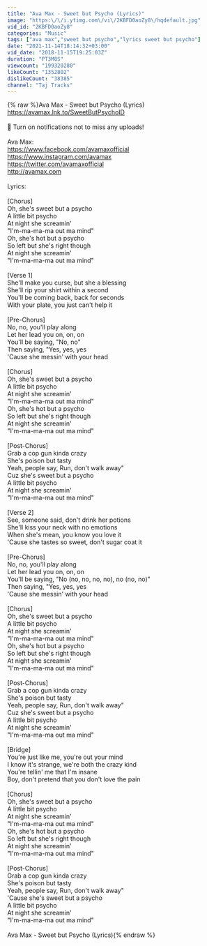 ```yaml
---
title: "Ava Max - Sweet but Psycho (Lyrics)"
image: "https:\/\/i.ytimg.com\/vi\/2KBFD0aoZy8\/hqdefault.jpg"
vid_id: "2KBFD0aoZy8"
categories: "Music"
tags: ["ava max","sweet but psycho","lyrics sweet but psycho"]
date: "2021-11-14T18:14:32+03:00"
vid_date: "2018-11-15T19:25:03Z"
duration: "PT3M8S"
viewcount: "199320280"
likeCount: "1352802"
dislikeCount: "38385"
channel: "Taj Tracks"
---
```

{% raw %}Ava Max - Sweet but Psycho (Lyrics)<br /><a rel="nofollow" target="blank" href="https://avamax.lnk.to/SweetButPsychoID">https://avamax.lnk.to/SweetButPsychoID</a><br /><br />🔔 Turn on notifications not to miss any uploads!<br /><br />Ava Max:<br /><a rel="nofollow" target="blank" href="https://www.facebook.com/avamaxofficial">https://www.facebook.com/avamaxofficial</a><br /><a rel="nofollow" target="blank" href="https://www.instagram.com/avamax">https://www.instagram.com/avamax</a><br /><a rel="nofollow" target="blank" href="https://twitter.com/avamaxofficial">https://twitter.com/avamaxofficial</a><br /><a rel="nofollow" target="blank" href="http://avamax.com">http://avamax.com</a><br /><br />Lyrics:<br /><br />[Chorus]<br />Oh, she's sweet but a psycho<br />A little bit psycho<br />At night she screamin'<br />&quot;I'm-ma-ma-ma out ma mind&quot;<br />Oh, she's hot but a psycho<br />So left but she's right though<br />At night she screamin'<br />&quot;I'm-ma-ma-ma out ma mind&quot;<br /><br />[Verse 1]<br />She'll make you curse, but she a blessing<br />She'll rip your shirt within a second<br />You'll be coming back, back for seconds<br />With your plate, you just can't help it<br /><br />[Pre-Chorus]<br />No, no, you'll play along<br />Let her lead you on, on, on<br />You'll be saying, &quot;No, no&quot;<br />Then saying, &quot;Yes, yes, yes<br />'Cause she messin' with your head<br /><br />[Chorus]<br />Oh, she's sweet but a psycho<br />A little bit psycho<br />At night she screamin'<br />&quot;I'm-ma-ma-ma out ma mind&quot;<br />Oh, she's hot but a psycho<br />So left but she's right though<br />At night she screamin'<br />&quot;I'm-ma-ma-ma out ma mind&quot;<br /><br />[Post-Chorus]<br />Grab a cop gun kinda crazy<br />She's poison but tasty<br />Yeah, people say, Run, don't walk away&quot;<br />Cuz she's sweet but a psycho<br />A little bit psycho<br />At night she screamin'<br />&quot;I'm-ma-ma-ma out ma mind&quot;<br /><br />[Verse 2]<br />See, someone said, don't drink her potions<br />She'll kiss your neck with no emotions<br />When she's mean, you know you love it<br />'Cause she tastes so sweet, don't sugar coat it<br /><br />[Pre-Chorus]<br />No, no, you'll play along<br />Let her lead you on, on, on<br />You'll be saying, &quot;No (no, no, no, no), no (no, no)&quot;<br />Then saying, &quot;Yes, yes, yes<br />'Cause she messin' with your head<br /><br />[Chorus]<br />Oh, she's sweet but a psycho<br />A little bit psycho<br />At night she screamin'<br />&quot;I'm-ma-ma-ma out ma mind&quot;<br />Oh, she's hot but a psycho<br />So left but she's right though<br />At night she screamin'<br />&quot;I'm-ma-ma-ma out ma mind&quot;<br /><br />[Post-Chorus]<br />Grab a cop gun kinda crazy<br />She's poison but tasty<br />Yeah, people say, Run, don't walk away&quot;<br />Cuz she's sweet but a psycho<br />A little bit psycho<br />At night she screamin'<br />&quot;I'm-ma-ma-ma out ma mind&quot;<br /><br />[Bridge]<br />You're just like me, you're out your mind<br />I know it's strange, we're both the crazy kind<br />You're tellin' me that I'm insane<br />Boy, don't pretend that you don't love the pain<br /><br />[Chorus]<br />Oh, she's sweet but a psycho<br />A little bit psycho<br />At night she screamin'<br />&quot;I'm-ma-ma-ma out ma mind&quot;<br />Oh, she's hot but a psycho<br />So left but she's right though<br />At night she screamin'<br />&quot;I'm-ma-ma-ma out ma mind&quot;<br /><br />[Post-Chorus]<br />Grab a cop gun kinda crazy<br />She's poison but tasty<br />Yeah, people say, Run, don't walk away&quot;<br />'Cause she's sweet but a psycho<br />A little bit psycho<br />At night she screamin'<br />&quot;I'm-ma-ma-ma out ma mind&quot;<br /><br />Ava Max - Sweet but Psycho (Lyrics){% endraw %}
